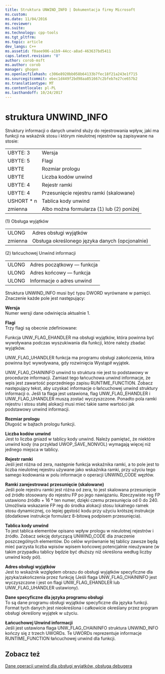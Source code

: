 ```yaml
---
title: Struktura UNWIND_INFO | Dokumentacja firmy Microsoft
ms.custom: 
ms.date: 11/04/2016
ms.reviewer: 
ms.suite: 
ms.technology: cpp-tools
ms.tgt_pltfrm: 
ms.topic: article
dev_langs: C++
ms.assetid: f0aee906-a1b9-44cc-a8ad-463637bd5411
caps.latest.revision: "8"
author: corob-msft
ms.author: corob
manager: ghogen
ms.openlocfilehash: c306e8920bb058b64133b7fec18f21a243e1f715
ms.sourcegitcommit: ebec1d449f2bd98aa851667c2bfeb7e27ce657b2
ms.translationtype: MT
ms.contentlocale: pl-PL
ms.lasthandoff: 10/24/2017
---
```

# <a name="struct-unwindinfo"></a>struktura UNWIND_INFO
Struktury informacji o danych unwind służy do rejestrowania wpływ, jaki ma funkcji na wskaźnik stosu i którym nieulotnej rejestrów są zapisywane na stosie:  
  
|||  
|-|-|  
|UBYTE: 3|Wersja|  
|UBYTE: 5|Flagi|  
|UBYTE|Rozmiar prologu|  
|UBYTE|Liczba kodów unwind|  
|UBYTE: 4|Rejestr ramki|  
|UBYTE: 4|Przesunięcie rejestru ramki (skalowane)|  
|USHORT * n|Tablica kody unwind|  
|zmienna|Albo można formularza (1) lub (2) poniżej|  
  
 (1) Obsługa wyjątków  
  
|||  
|-|-|  
|ULONG|Adres obsługi wyjątków|  
|zmienna|Obsługa określonego języka danych (opcjonalnie)|  
  
 (2) łańcuchowej Unwind informacji  
  
|||  
|-|-|  
|ULONG|Adres początkowy — funkcja|  
|ULONG|Adres końcowy — funkcja|  
|ULONG|Informacje o adres unwind|  
  
 Struktura UNWIND_INFO musi być typu DWORD wyrównane w pamięci. Znaczenie każde pole jest następujący:  
  
 **Wersja**  
 Numer wersji dane odwinięcia aktualnie 1.  
  
 **Flagi**  
 Trzy flagi są obecnie zdefiniowane:  
  
 Funkcja UNW_FLAG_EHANDLER ma obsługi wyjątków, która powinna być wywoływana podczas wyszukiwania dla funkcji, które należy zbadać wyjątków.  
  
 UNW_FLAG_UHANDLER funkcja ma programu obsługi zakończenia, która powinna być wywoływana, gdy rozwinięcia Wystąpił wyjątek.  
  
 UNW_FLAG_CHAININFO unwind to struktura nie jest to podstawowy w procedurze informacji. Zamiast tego łańcuchowa unwind informacje, że wpis jest zawartość poprzedniego zapisu RUNTIME_FUNCTION. Zobacz następujący tekst, aby uzyskać informacje o łańcuchowej unwind struktury informacji o. Jeśli ta flaga jest ustawiona, flag UNW_FLAG_EHANDLER i UNW_FLAG_UHANDLER muszą zostać wyczyszczone. Ponadto pola ramki rejestru i stosu stałej alokacji musi mieć takie same wartości jak podstawowy unwind informacji.  
  
 **Rozmiar prologu**  
 Długość w bajtach prologu funkcji.  
  
 **Liczba kodów unwind**  
 Jest to liczba gniazd w tablicy kody unwind. Należy pamiętać, że niektóre unwind kody (na przykład UWOP_SAVE_NONVOL) wymagają więcej niż jednego miejsca w tablicy.  
  
 **Rejestr ramki**  
 Jeśli jest różna od zera, następnie funkcja wskaźnika ramki, a to pole jest to liczba nieulotnej rejestru używane jako wskaźnika ramki, przy użyciu tego samego kodowania w polu informacje o operacji UNWIND_CODE węzłów.  
  
 **Ramki zarejestrować przesunięcie (skalowane)**  
 Jeśli pole rejestru ramki jest różna od zera, to jest skalowana przesunięcie od źródło stosowany do rejestru FP po jego nawiązaniu. Rzeczywiste reg FP ustawiono źródło + 16 * ten numer, dzięki czemu przesunięcia od 0 do 240. Umożliwia wskazanie FP reg do środka alokacji stosu lokalnego ramek stosu dynamicznej, co lepiej gęstość kodu przy użyciu krótszej instrukcje (dodatkowe instrukcje formularz 8-bitową podpisem przesunięcia).  
  
 **Tablica kody unwind**  
 To jest tablica elementów opisano wpływ prologu w nieulotnej rejestrów i źródło. Zobacz sekcję dotyczącą UNWIND_CODE dla znaczenie poszczególnych elementów. Do celów wyrównanie tej tablicy zawsze będą mieć parzysta liczba wpisów wpisem końcowej potencjalnie nieużywane (w takim przypadku tablicy będzie być dłuższy niż określona według liczby unwind kody pól).  
  
 **Adres obsługi wyjątków**  
 Jest to wskaźnik względem obrazu do obsługi wyjątków specyficzne dla języka/zakończenia przez funkcję (Jeśli flaga UNW_FLAG_CHAININFO jest wyczyszczone i jest on flagi UNW_FLAG_EHANDLER lub UNW_FLAG_UHANDLER ustawiony).  
  
 **Dane specyficzne dla języka programu obsługi**  
 To są dane programu obsługi wyjątków specyficzne dla języka funkcji. Format tych danych jest nieokreślona i całkowicie określany przez program obsługi określony wyjątek w użyciu.  
  
 **Łańcuchowej Unwind informacji**  
 Jeśli jest ustawiona flaga UNW_FLAG_CHAININFO struktura UNWIND_INFO kończy się z trzech UWORDs.  Te UWORDs reprezentuje informacje RUNTIME_FUNCTION łańcuchowej unwind dla funkcji.  
  
## <a name="see-also"></a>Zobacz też  
 [Dane operacji unwind dla obsługi wyjątków, obsługa debugera](../build/unwind-data-for-exception-handling-debugger-support.md)